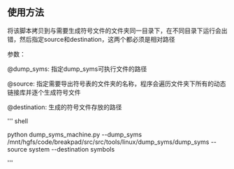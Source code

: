 ## 使用方法

将该脚本拷贝到与需要生成符号文件的文件夹同一目录下，在不同目录下运行会出错，然后指定source和destination，这两个都必须是相对路径

参数：

@dump_syms: 指定dump_syms可执行文件的路径

@source: 指定需要导出符号表的文件夹的名称，程序会遍历文件夹下所有的动态链接库并逐个生成符号文件

@destination: 生成的符号文件存放的路径

''' shell

python dump_syms_machine.py --dump_syms /mnt/hgfs/code/breakpad/src/src/tools/linux/dump_syms/dump_syms --source system --destination symbols

'''